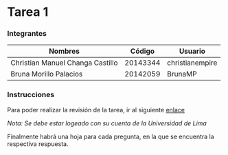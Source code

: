 # Tarea 1

### Integrantes
| Nombres                          | Código   | Usuario         |
| -------------------------------- | -------- | --------------- |
| Christian Manuel Changa Castillo | 20143344 | christianempire |
| Bruna Morillo Palacios           | 20142059 | BrunaMP         |

### Instrucciones

Para poder realizar la revisión de la tarea, ir al siguiente [enlace](https://docs.google.com/a/ulima.pe/spreadsheets/d/1SdHAIiCbPsE8KYyQiTV928IerRiQe0-lK1XLdXKwOqc/edit?usp=sharing)

*Nota: Se debe estar logeado con su cuenta de la Universidad de Lima*

Finalmente habrá una hoja para cada pregunta, en la que se encuentra la respectiva respuesta.